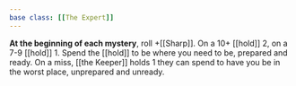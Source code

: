 ```yaml
---
base class: [[The Expert]]
---
```

**At the beginning of each mystery**, roll +[[Sharp]]. On a 10+ [[hold]] 2, on a 7-9 [[hold]] 1. Spend the [[hold]] to be where you need to be, prepared and ready. On a miss, [[the Keeper]] holds 1 they can spend to have you be in the worst place, unprepared and unready.